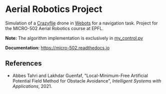 # Aerial Robotics Project

Simulation of a [Crazyflie](https://www.bitcraze.io/products/crazyflie-2-1/) drone in [Webots](https://cyberbotics.com/) for a navigation task.
Project for the MICRO-502 Aerial Robotics course at EPFL.

**Note:** The algorithm implementation is exclusively in [my_control.py](controllers/main/my_control.py)

**Documentation:** https://micro-502.readthedocs.io

## References

- Abbes Tahri and Lakhdar Guenfaf, "Local-Minimum-Free Artificial Potential Field Method for Obstacle Avoidance", _Intelligent Systems with Applications_, 2021.
